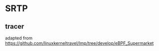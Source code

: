 # SRTP
## tracer
adapted from https://github.com/linuxkerneltravel/lmp/tree/develop/eBPF_Supermarket
